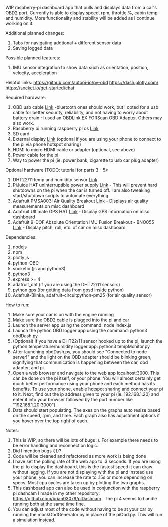 WIP raspberry-pi dashboard app that pulls and displays data from a car's OBD2 port. Currently is able to display speed, rpm, throttle %, cabin temp and humidity. More functionality and stability will be added as I continue working on it. 

Additional planned changes:
1. Tabs for navigating addtional + different sensor data
2. Saving logged data

Possible planned features:
1. IMU sensor integration to show data such as orientation, position, velocity, acceleration

Helpful links:
https://github.com/autopi-io/py-obd
https://dash.plotly.com/
https://socket.io/get-started/chat

Required hardware:
1. OBD usb cable [Link](https://www.amazon.com/gp/product/B081VQVD3F/ref=ppx_yo_dt_b_asin_title_o07_s00?ie=UTF8&psc=1)
    -bluetooth ones should work, but I opted for a usb cable for better security, reliability, and not having to worry about battery drain
    -I used an OBDLink EX FORScan OBD Adapter. Others may also work.
3. Raspberry pi running raspberry pi os [Link](https://www.sparkfun.com/products/15447)
4. SD card
5. External display [Link](https://www.amazon.com/gp/product/B07S51QDTG/ref=ppx_yo_dt_b_asin_title_o06_s00?ie=UTF8&psc=1) (optional if you are using your phone to connect to the pi via phone hotspot sharing)
6. HDMI to micro HDMI cable or adapter (optional, see above)
7. Power cable for the pi
8. Way to power the pi (ie. power bank, cigarette to usb car plug adapter)

Optional hardware (TODO: tutorial for parts 3 - 5):
1. DHT22/11 temp and humidity sensor [Link](https://www.amazon.com/gp/product/B073F472JL/ref=ppx_yo_dt_b_search_asin_image?ie=UTF8&psc=1)
2. PiJuice HAT uninterruptible power supply [Link](https://www.sparkfun.com/products/14803) - This will prevent hard shutdowns on the pi when the car is turned off. I am also tweaking start/shutdown scripts to automate everything. 
3. Adafruit PMSA003I Air Quality Breakout [Link](https://www.adafruit.com/product/4632) - Displays air quality measurements on misc dashboard
4. Adafruit Ultimate GPS HAT [Link](https://www.adafruit.com/product/2324) - Display GPS information on misc dashboard
5. Adafruit 9-DOF Absolute Orientation IMU Fusion Breakout - BNO055 [Link](https://www.adafruit.com/product/2472) - Display pitch, roll, etc. of car on misc dashboard

Dependencies:
1. nodejs
2. npm
3. plotly js
4. python-OBD
5. socketio (js and python3)
6. python3
7. express >= 4
8. adafruit_dht (if you are using the DHT22/11 sensors)
9. python gps (for getting data from gpsd inside python)
10. Adafruit-Blinka, adafruit-circuitpython-pm25 (for air quality sensor)

How to run:
1. Make sure your car is on with the engine running
2. Make sure the OBD2 cable is plugged into the pi and car
3. Launch the server app using the command:
    node index.js
4. Launch the python OBD logger app using the command:
    python3 obdDash.py
5. (Optional) If you have a DHT22/11 sensor hooked up to the pi, launch the python temperature/humidity logger app:
    python3 tempMonitor.py
5. After launching obdDash.py, you should see "Connected to node server!" and the light on the OBD adapter should be blinking green, signifying that communication is happening between the car, obd adapter, and pi.
5. Open a web browser and navigate to the web app localhost:3000. This can be done on the pi itself, or your phone. You will almost certainly get much better performance using your phone and each method has its benefits. To use your phone, enable hotspot sharing and connect your pi to it. Next, find out the ip address given to your pi (ie. 192.168.1.20) and enter it into your browser followed by the port number like "192.168.1.20:3000").
6. Data should start populating. The axes on the graphs auto resize based on the speed, rpm, and time. Each graph also has adjustment options if you hover over the top right of each.

Notes:
1. This is WIP, so there will be lots of bugs :). For example there needs to be error handling and reconnection logic.
2. Did I mention bugs :)))? 
3. Code will be cleaned and refactored as more work is being done
4. I have set the polling rate of the web app to .3 seconds. If you are using the pi to display the dashboard, this is the fastest speed it can draw without lagging. If you are not displaying with the pi and instead use your phone, you can increase the rate to .15s or more depending on specs. Most cpu cycles are taken up by plotting the two graphs.
5. This dashboard app can also be used in conjunction with the raspberry pi dashcam I made in my other repository: https://github.com/brian03079/piDashcam . The pi 4 seems to handle running both at the same time fine.
6. You can adjust most of the code without having to be at your car by running the mockObdGenerator.py in place of the piObd.py. This will run a simulation instead.
